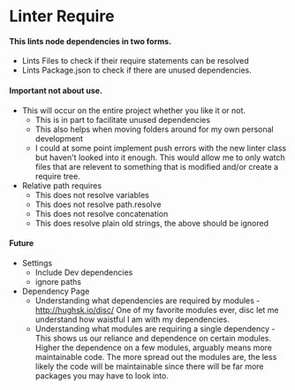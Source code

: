 # Linter Require

#### This lints node dependencies in two forms.
- Lints Files to check if their require statements can be resolved
- Lints Package.json to check if there are unused dependencies.

#### Important not about use.
- This will occur on the entire project whether you like it or not.
  - This is in part to facilitate unused dependencies
  - This also helps when moving folders around for my own personal development
  - I could at some point implement push errors with the new linter class but haven't looked into it enough. This would allow me to only watch files that are relevent to something that is modified and/or create a require tree.
- Relative path requires
  - This does not resolve variables
  - This does not resolve path.resolve
  - This does not resolve concatenation
  - This does resolve plain old strings, the above should be ignored

#### Future

- Settings
  - Include Dev dependencies
  - ignore paths
- Dependency Page
  - Understanding what dependencies are required by modules - http://hughsk.io/disc/ One of my favorite modules ever, disc let me understand how waistful I am with my dependencies.
  - Understanding what modules are requiring a single dependency - This shows us our reliance and dependence on certain modules. Higher the dependence on a few modules, arguably means more maintainable code. The more spread out the modules are, the less likely the code will be maintainable since there will be far more packages you may have to look into.
